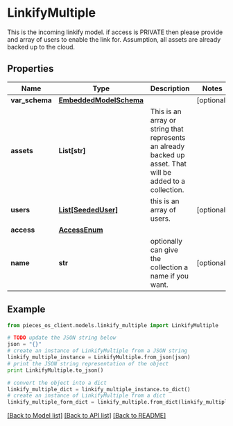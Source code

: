 # LinkifyMultiple

This is the incoming linkify model.  if access is PRIVATE then please provide and array of users to enable the link for.  Assumption, all assets are already backed up to the cloud. 

## Properties
Name | Type | Description | Notes
------------ | ------------- | ------------- | -------------
**var_schema** | [**EmbeddedModelSchema**](EmbeddedModelSchema.md) |  | [optional] 
**assets** | **List[str]** | This is an array or string that represents an already backed up asset. That will be added to a collection. | 
**users** | [**List[SeededUser]**](SeededUser.md) | this is an array of users. | [optional] 
**access** | [**AccessEnum**](AccessEnum.md) |  | 
**name** | **str** | optionally can give the collection a name if you want. | [optional] 

## Example

```python
from pieces_os_client.models.linkify_multiple import LinkifyMultiple

# TODO update the JSON string below
json = "{}"
# create an instance of LinkifyMultiple from a JSON string
linkify_multiple_instance = LinkifyMultiple.from_json(json)
# print the JSON string representation of the object
print LinkifyMultiple.to_json()

# convert the object into a dict
linkify_multiple_dict = linkify_multiple_instance.to_dict()
# create an instance of LinkifyMultiple from a dict
linkify_multiple_form_dict = linkify_multiple.from_dict(linkify_multiple_dict)
```
[[Back to Model list]](../README.md#documentation-for-models) [[Back to API list]](../README.md#documentation-for-api-endpoints) [[Back to README]](../README.md)


